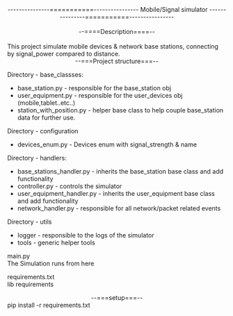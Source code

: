 <center>
---------------===========----------------
Mobile/Signal simulator
---------------===========----------------
</center>
<br>
<center>
--====Description====--
</center>
<br>
This project simulate mobile devices & network base stations, connecting by signal_power compared to distance.
<br>
<center>
--===Project structure===--
</center>

Directory - base_classses:
<br>
* base_station.py - responsible for the base_station obj
* user_equipment.py - responsible for the user_devices obj (mobile,tablet..etc..)
* station_with_position.py - helper base class to help couple base_station data for further use.

Directory - configuration
* devices_enum.py - Devices enum with signal_strength & name


Directory - handlers:
* base_stations_handler.py - inherits the base_station base class and add functionality
* controller.py - controls the simulator
* user_equipment_handler.py - inherits the user_equipment base class and add functionality
* network_handler.py - responsible for all network/packet related events

Directory - utils
* logger - responsible to the logs of the simulator
* tools - generic helper tools


main.py \
The Simulation runs from here


requirements.txt \
lib requirements


<center>
--===setup===--
</center>
pip install -r requirements.txt

